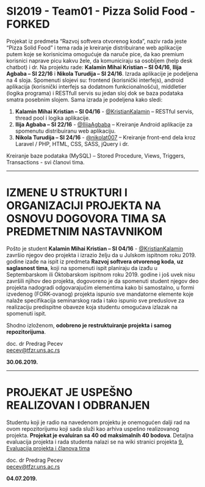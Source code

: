 # SI2019 - Team01 - Pizza Solid Food - FORKED
Projekat iz predmeta “Razvoj softvera otvorenog koda”, naziv rada jeste “Pizza Solid Food”  i tema rada je kreiranje distribuirane web aplikacije putem koje se korisnicima omogućuje da naruče pice, da kao premium korisnici naprave picu kakvu žele, da komuniciraju sa osobljem (help desk chatbot) i dr. Na projektu rade: **Kalamin Mihai Kristian – SI 04/16**, **Ilija Agbaba – SI 22/16** i **Nikola Turudija – SI 24/16**. Izrada aplikacije je podeljena na 4 sloja. Spomenuti slojevi su: frontend (korisnički interfejs), android aplikacija (korisnički interfejs sa dodatnom funkcionalnošću), middletier (logika programa) i RESTfull servis su jedan sloj dok se baza podataka smatra posebnim slojem. Sama izrada je podeljena kako sledi: 
1. **Kalamin Mihai Kristian – SI 04/16** - [@KristianKalamin](https://github.com/KristianKalamin "@KristianKalamin") – RESTful servis, thread pool i logika aplikacije.
2. **Ilija Agbaba – SI 22/16** - [@IlijaAgbaba](https://github.com/IlijaAgbaba "@IlijaAgbaba") – Kreiranje Android aplikacije za spomenutu distribuiranu web aplikaciju.
3. **Nikola Turudija – SI 24/16** - [@nikolat007](https://github.com/nikolat007 "@nikolat007") – Kreiranje front-end dela kroz Laravel / PHP, HTML, CSS, SASS, jQuery i dr.

Kreiranje baze podataka (MySQL) – Stored Procedure, Views, Triggers, Transactions - svi članovi tima.

<hr/>

# IZMENE U STRUKTURI I ORGANIZACIJI PROJEKTA NA OSNOVU DOGOVORA TIMA SA PREDMETNIM NASTAVNIKOM

Pošto je student **Kalamin Mihai Kristian – SI 04/16** - [@KristianKalamin](https://github.com/KristianKalamin "@KristianKalamin") završio njegov deo projekta i izrazio želju da u Julskom ispitnom roku 2019. godine izađe na ispit iz predmeta **Razvoj softvera otvorenog koda**, **uz saglasnost tima**, koji na spomenuti ispit planiraju da izađu u Septembarskom ili Oktobarskom ispitnom roku 2019. godine i još uvek nisu završili njihov deo projekta, dogovoreno je da spomenuti student njegov deo projekta nadogradi odgovarajućim elementima kako bi samostalno, u formi izvedenog (FORK-ovanog) projekta ispunio sve mandatorne elemente koje nalaže specifikacija seminarskog rada i tako ispunio sve preduslove za realizaciju predispitne obaveze koja studentu omogućava izlazak na spomenuti ispit.

Shodno izloženom, **odobreno je restruktuiranje projekta i samog repozitorijuma**.

doc. dr Predrag Pecev <br/>
pecev@tfzr.uns.ac.rs

**30.06.2019.**

<hr/>

# PROJEKAT JE USPEŠNO REALIZOVAN I ODBRANJEN

Studentu koji je radio na navedenom projektu je onemogućen dalji rad na ovom repozitorijumu koji sada služi kao arhiva uspešno realizovanog projekta. **Projekat je evaluiran sa 40 od maksimalnih 40 bodova**. Detaljna evaluacija projekta i rada studenta nalazi se na wiki stranici projekta [9. Evaluacija projekta i članova tima](https://github.com/KristianKalamin/SI2019-Team01-PizzaSolidFood/wiki/9.-Evaluacija-projekta-i-%C4%8Dlanova-tima "9. Evaluacija projekta i članova tima")

doc. dr Predrag Pecev <br/>
pecev@tfzr.uns.ac.rs

**04.07.2019.**


